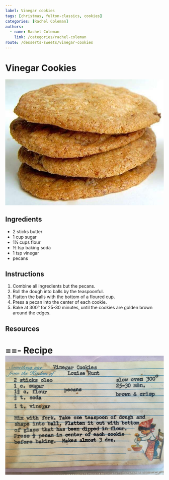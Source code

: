 ```yaml
---
label: Vinegar cookies
tags: [christmas, fulton-classics, cookies]
categories: [Rachel Coleman]
authors:
  - name: Rachel Coleman
    link: /categories/rachel-coleman
route: /desserts-sweets/vinegar-cookies
---
```


# Vinegar Cookies
![Oldie but a goodie, and relatively unique as cookies go. Fulton/Wright family favorite going back to the mid-1900s.](/static/banners/vinegar-cookies.jpg)

## Ingredients
- 2 sticks butter
- 1 cup sugar
- 1½ cups flour
- ½ tsp baking soda
- 1 tsp vinegar
- pecans

## Instructions
1. Combine all ingredients but the pecans.
2. Roll the dough into balls by the teaspoonful.
3. Flatten the balls with the bottom of a floured cup.
4. Press a pecan into the center of each cookie.
5. Bake at 300° for 25-30 minutes, until the cookies are golden brown around the edges.

## Resources
==- Recipe
![](/static/recipes/vinegar-cookies.jpg)
===
